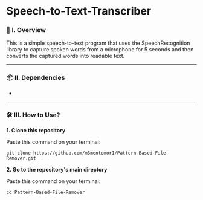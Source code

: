 # Speech-to-Text-Transcriber

### 🧐 I. Overview
This is a simple speech-to-text program that uses the SpeechRecognition library to capture spoken words from a microphone for 5 seconds and then converts the captured words into readable text.

----------------------

### 📦 II. Dependencies
- 

----------------------

### 🛠️ III. How to Use?

**1. Clone this repository**

   Paste this command on your terminal: 
   ```
   git clone https://github.com/m3mentomor1/Pattern-Based-File-Remover.git
   ```

**2. Go to the repository's main directory**
   
   Paste this command on your terminal:
   ```
   cd Pattern-Based-File-Remover
   ```
